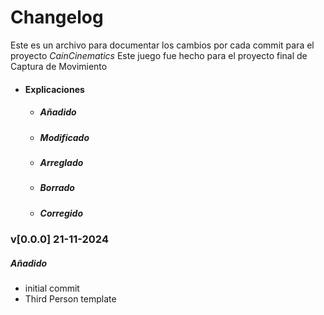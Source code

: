# Changelog

Este es un archivo para documentar los cambios por cada commit para el proyecto *CainCinematics*
Este juego fue hecho para el proyecto final de Captura de Movimiento

- #### Explicaciones
    - ##### Añadido
    - ##### Modificado
    - ##### Arreglado
    - ##### Borrado
    - ##### Corregido

### v[0.0.0] 21-11-2024 
##### Añadido
- initial commit
- Third Person template


